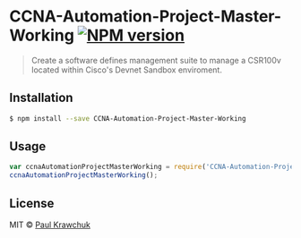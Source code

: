 # CCNA-Automation-Project-Master-Working [![NPM version](https://badge.fury.io/js/CCNA-Automation-Project-Master-Working.svg)](https://npmjs.org/package/CCNA-Automation-Project-Master-Working) 

> Create a software defines management suite to manage a CSR100v located within Cisco's Devnet Sandbox enviroment.

## Installation

```sh
$ npm install --save CCNA-Automation-Project-Master-Working
```

## Usage

```js
var ccnaAutomationProjectMasterWorking = require('CCNA-Automation-Project-Master-Working');
ccnaAutomationProjectMasterWorking();
```

## License

MIT © [Paul Krawchuk](https://github.com/Inputting)
